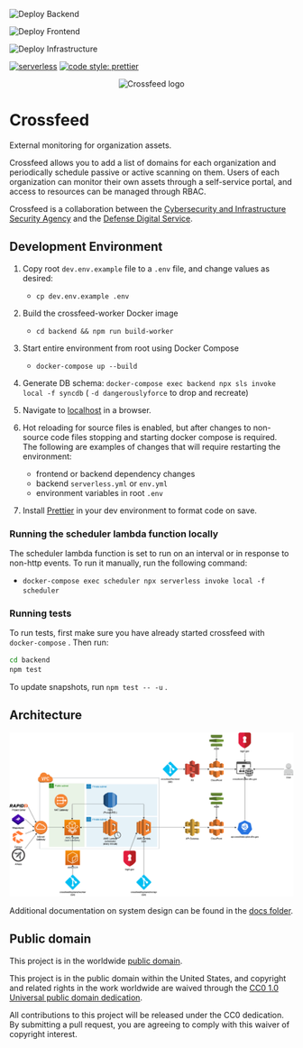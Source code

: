 ![Deploy Backend](https://github.com/cisagov/crossfeed/workflows/Backend%20Pipeline/badge.svg?branch=master)

![Deploy Frontend](https://github.com/cisagov/crossfeed/workflows/Frontend%20Pipeline/badge.svg?branch=master)

![Deploy Infrastructure](https://github.com/cisagov/crossfeed/workflows/Deploy%20Infrastructure/badge.svg?branch=master)

[![serverless](http://public.serverless.com/badges/v3.svg)](http://www.serverless.com)
[![code style: prettier](https://img.shields.io/badge/code_style-prettier-ff69b4.svg)](https://github.com/prettier/prettier)

<p align="center">
<img alt="Crossfeed logo" src="frontend/src/components/Header/cisa_logo.png">
</p>

# Crossfeed

External monitoring for organization assets.

Crossfeed allows you to add a list of domains for each organization and periodically schedule passive or active scanning on them. Users of each organization can monitor their own assets through a self-service portal, and access to resources can be managed through RBAC.

Crossfeed is a collaboration between the [Cybersecurity and Infrastructure Security Agency](https://www.cisa.gov/) and the [Defense Digital Service](https://dds.mil/).

## Development Environment

1.  Copy root `dev.env.example` file to a `.env` file, and change values as desired:
    - `cp dev.env.example .env`
1.  Build the crossfeed-worker Docker image
    - `cd backend && npm run build-worker`
1.  Start entire environment from root using Docker Compose
    - `docker-compose up --build`
1.  Generate DB schema: `docker-compose exec backend npx sls invoke local -f syncdb` ( `-d dangerouslyforce` to drop and recreate)

1.  Navigate to [localhost](http://localhost) in a browser.

1.  Hot reloading for source files is enabled, but after changes to non-source code files stopping and starting docker compose is required. The following are examples of changes that will require restarting the environment:
    - frontend or backend dependency changes
    - backend `serverless.yml` or `env.yml`
    - environment variables in root `.env`
8.  Install [Prettier](https://www.robinwieruch.de/how-to-use-prettier-vscode) in your dev environment to format code on save.

### Running the scheduler lambda function locally

The scheduler lambda function is set to run on an interval or in response to non-http events. To run it manually, run the following command:

* `docker-compose exec scheduler npx serverless invoke local -f scheduler`

### Running tests

To run tests, first make sure you have already started crossfeed with `docker-compose` . Then run:

``` bash
cd backend
npm test
```

To update snapshots, run `npm test -- -u` .

## Architecture

![](https://github.com/cisagov/crossfeed/blob/master/docs/architecture.png)

Additional documentation on system design can be found in the [docs folder](/docs).

## Public domain

This project is in the worldwide [public domain](LICENSE.md).

This project is in the public domain within the United States, and
copyright and related rights in the work worldwide are waived through
the [CC0 1.0 Universal public domain
dedication](https://creativecommons.org/publicdomain/zero/1.0/).

All contributions to this project will be released under the CC0
dedication. By submitting a pull request, you are agreeing to comply
with this waiver of copyright interest.

